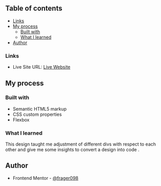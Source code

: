 ## Table of contents

  - [Links](#links)
- [My process](#my-process)
  - [Built with](#built-with)
  - [What I learned](#what-i-learned)
- [Author](#author)

### Links

- Live Site URL: [Live Website](https://resilient-sopapillas-299eba.netlify.app/)

## My process

### Built with

- Semantic HTML5 markup
- CSS custom properties
- Flexbox


### What I learned

This design taught me adjustment of different divs with respect to each other and give me some insights to convert a design into code .

## Author

- Frontend Mentor - [@frager098](https://www.frontendmentor.io/profile/frager098)